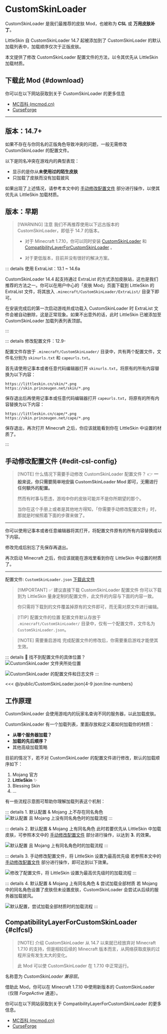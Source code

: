 <script setup>
import GetCSL from '../../components/GetCSL.vue'
import { faFileArrowDown } from '@fortawesome/free-solid-svg-icons'
</script>

# CustomSkinLoader

CustomSkinLoader 是我们最推荐的皮肤 Mod，也被称为 **CSL** 或 **万用皮肤补丁**。

LittleSkin 自 CustomSkinLoader 14.7 起被添加到了 CustomSkinLoader 的默认加载列表中，加载顺序仅次于正版皮肤。

本文提供了修改 CustomSkinLoader 配置文件的方法，以令其优先从 LittleSkin 加载材质。

## 下载此 Mod {#download}

你可以在以下网站获取到关于 CustomSkinLoader 的更多信息

- [MC百科 (mcmod.cn)](https://www.mcmod.cn/class/883.html)
- [CurseForge](https://www.curseforge.com/minecraft/mc-mods/customskinloader)

<GetCSL />

---

<!--@include: ./mod-tips.template.md-->

## 版本：14.7+ <Badge type="tip" text="✨ 当前版本" />

如果不存在与你同名的正版角色导致冲突的问题，一般无需修改 CustomSkinLoader 的配置文件。

以下是同名冲突在游戏内的典型表现：

- 显示的是你从**未使用过的陌生皮肤**
- 只加载了皮肤而没有加载披风 <Badge type="info" text="仅旧版" />

如果出现了上述情况，请参考本文中的 [手动修改配置文件](#edit-csl-config) 部分进行操作，以使其优先从 LittleSkin 加载材质。

## 版本：早期 <Badge type="danger" text="👎 不再推荐" />

> [!WARNING] 注意
> 我们不再推荐使用以下远古版本的 CustomSkinLoader，即低于 14.7 的版本。
>
> - 对于 Minecraft 1.7.10，你可以同时安装 [CustomSkinLoader](#customskinloader) 和 [CompatibilityLayerForCustomSkinLoader](#clfcsl) 。
>
> - 对于更低版本，目前并没有很好的解决方案。

::: details 使用 ExtraList：13.1 ~ 14.6a

CustomSkinLoader 14.4 起支持通过 ExtraList 的方式添加皮肤站，这也是我们推荐的方法之一。你可以在用户中心的「皮肤 Mod」页面下载到 LittleSkin 的 ExtraList 文件，将其放入 `.minecraft/CustomSkinLoader/ExtraList/` 目录下即可。

在安装完成后的第一次启动游戏并成功载入 CustomSkinLoader 时 ExtraList 文件会被自动删除，这是正常现象。如果不出意外的话，此时 LittleSkin 已被添加至 CustomSkinLoader 加载列表列表顶部。

:::

::: details 修改配置文件：12.9-  

配置文件存放于 `.minecraft/CustomSkinLoader/` 目录中，共有两个配置文件，文件名分别为 `skinurls.txt` 和 `capeurls.txt`。

首先请使用记事本或者任意代码编辑器打开 `skinurls.txt`，将原有的所有内容替换为以下内容：

```
https://littleskin.cn/skin/*.png
https://skin.prinzeugen.net/skin/*.png
```

保存退出后再使用记事本或任意代码编辑器打开 `capeurls.txt`，将原有的所有内容替换为以下内容：

```
https://littleskin.cn/cape/*.png
https://skin.prinzeugen.net/cape/*.png
```

保存退出，再次打开 Minecraft 之后，你应该就能看到你在 LittleSkin 中设置的材质了。

:::

## 手动修改配置文件 {#edit-csl-config}

> [!NOTE] 什么情况下需要手动修改 CustomSkinLoader 配置文件？
> 👉 **一般来说，你只需要简单地安装 CustomSkinLoader Mod 即可，无需进行任何额外的配置。**
>
> 然而有时事与愿违，游戏中你的皮肤可能并不是你所期望的那个。
>
> 当你在这个手册上或者是其他地方得知，「你需要手动修改配置文件」时，那就是时候照着下面的步骤来做了。

---

你可以使用记事本或者任意编辑器将其打开，将配置文件原有的所有内容替换成以下内容。

修改完成后别忘了先保存再退出。

再次启动 Minecraft 之后，你应该就能在游戏里看到你在 LittleSkin 中设置的材质了。

---

配置文件: `CustomSkinLoader.json` [<BSButton style="background-color: var(--vp-c-success-3)"><FA :icon="faFileArrowDown" /> 下载此文件 </BSButton>](/CustomSkinLoader.json)

> [!IMPORTANT] ✅ 建议直接下载 CustomSkinLoader 配置文件
> 你可以下载到为 LittleSkin 量身定制的配置文件，此文件的内容与下面的内容一致。
>
> 你只需将下载到的文件覆盖掉原有的文件即可，而无需对原文件进行编辑。

> [!TIP] 配置文件的位置
> 配置文件默认存放于 `.minecraft/CustomSkinLoader/` 目录中，仅有一个配置文件，文件名为 `CustomSkinLoader.json`。

> [!NOTE] 需要重启游戏
> 完成配置文件的修改后，你需要重启游戏才能使其生效。

::: details 🤔 找不到配置文件的具体位置？
![CustomSkinLoader 文件夹所处位置](./assets/mods/csl-folder.webp)

![CustomSkinLoader 的配置文件和日志文件](./assets/mods/csl-files.webp)
:::

<<< @/public/CustomSkinLoader.json{4-9 json:line-numbers}

## 工作原理

CustomSkinLoader 会使用游戏内的玩家名查询不同的服务器，以此加载皮肤。

CustomSkinLoader 有一个加载列表，里面存放和定义着如何加载你的材质：

- **从哪个服务器加载？**
- **加载的先后顺序？**
- 其他高级加载策略

目前的情况下，若不对 CustomSkinLoader 的配置文件进行修改，默认的加载顺序如下：

1. Mojang 官方
2. **LittleSkin** ✨
3. Blessing Skin
4. ...

有一些流程示意图可帮助你理解加载列表这个机制：

::: details 1. 默认配置 & Mojang 上不存在同名角色
![默认配置 且 Mojang 上没有同名角色时的加载流程](./assets/mods/flow-regular.webp)
:::

::: details 2. 默认配置 & Mojang 上有同名角色
此时若要优先从 LittleSkin 中加载皮肤，可参照本文中的 [手动修改配置文件](#edit-csl-config) 部分进行操作，以达到 **3.** 的效果。

![默认配置 且 Mojang 上有同名角色时的加载流程](./assets/mods/flow-mojang-only.webp)
:::

::: details 3. 手动修改配置文件，将 LittleSkin 设置为最高优先级
若参照本文中的 [手动修改配置文件](#edit-csl-config) 部分进行操作，即可达到以下效果。

![修改了配置文件，将 LittleSkin 设置为最高优先级时的加载流程](./assets/mods/flow-littleskin-only.webp)
:::

::: details 4. 默认配置 & Mojang 上有同名角色 & 尝试加载全部材质
若 Mojang 中的同名角色设置了皮肤但未设置皮肤，CustomSkinLoader 会尝试从后续的服务器加载披风。

![默认配置，尝试加载全部材质时的加载流程](./assets/mods/flow-loadall.webp)
:::

## CompatibilityLayerForCustomSkinLoader {#clfcsl}

> [!NOTE] 介绍
> CustomSkinLoader 从 14.7 以来就已经放弃对 Minecraft 1.7.10 的支持，但是相较后续的 Minecraft 版本而言，从网络获取皮肤的过程并没有发生太大的变化。
>
> 此 Mod 可以使 CustomSkinLoader 在 1.7.10 中正常运行。

名称意为 _CustomSkinLoader 兼容层_。

借助此 Mod，你可以在 Minecraft 1.7.10 中使用新版本的 CustomSkinLoader（仅限 _ForgeActive_ 通道）。

你可以在以下网站获取到关于 CompatibilityLayerForCustomSkinLoader 的更多信息。

- [MC百科 (mcmod.cn)](https://www.mcmod.cn/class/4160.html)
- [CurseForge](https://www.curseforge.com/minecraft/mc-mods/compatibilitylayerforcustomskinloader)
